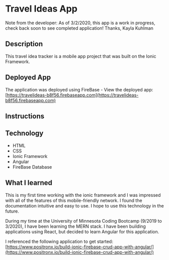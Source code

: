# Travel Ideas App

Note from the developer: As of 3/2/2020, this app is a work in progress, check back soon to see completed application!
Thanks,
Kayla Kuhlman

## Description

This travel idea tracker is a mobile app project that was built on the  Ionic Framework.

## Deployed App

The application was deployed using FireBase - View the deployed app:
[https://travelideas-b8f56.firebaseapp.com](https://travelideas-b8f56.firebaseapp.com)

## Instructions


## Technology

* HTML
* CSS
* Ionic Framework
* Angular
* FireBase Database

## What I learned

This is my first time working with the ionic framework and I was impressed with all of the features of this mobile-friendly network.  I found the documentation intuitive and easy to use. I hope to use this technology in the future.

During my time at the University of Minnesota Coding Bootcamp (9/2019 to 3/2020), I have been learning the MERN stack.  I have been building applications using React, but decided to learn Angular for this application.

I referenced the following application to get started: [https://www.positronx.io/build-ionic-firebase-crud-app-with-angular/](https://www.positronx.io/build-ionic-firebase-crud-app-with-angular/)

```javascript

```